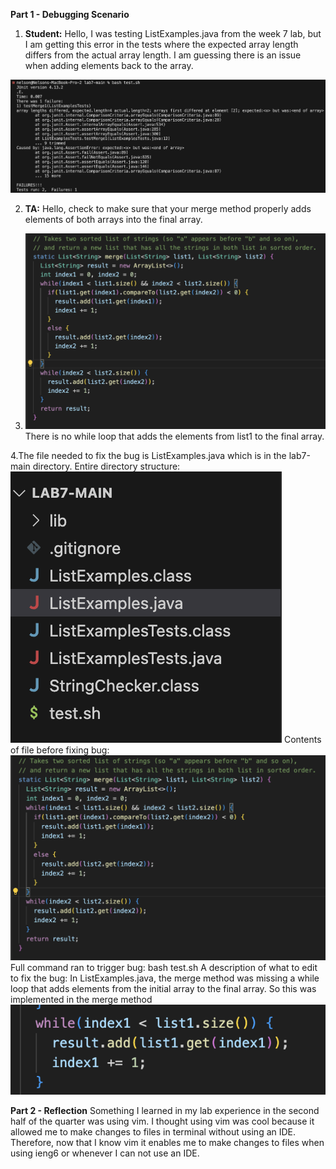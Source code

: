 **Part 1 - Debugging Scenario**

1. **Student:** Hello, I was testing ListExamples.java from the week 7 lab, but I am getting this error in the tests where the expected array length differs from the actual array length. I am guessing there is an issue when adding elements back to the array. 

 ![Image](symptom.png)

2. **TA:** Hello, check to make sure that your merge method properly adds elements of both arrays into the final array.

3. ![Image](symptom2.png)
There is no while loop that adds the elements from list1 to the final array.

4.The file needed to fix the bug is ListExamples.java which is in the lab7-main directory.
Entire directory structure: ![Image](dstructure.png)
Contents of file before fixing bug: ![Image](symptom2.png)
Full command ran to trigger bug: bash test.sh
A description of what to edit to fix the bug: In ListExamples.java, the merge method was missing a while loop that adds elements from the initial array to the final array. So this was implemented in the merge method ![Image](abug.png)

**Part 2 - Reflection** 
Something I learned in my lab experience in the second half of the quarter was using vim. I thought using vim was cool because it allowed me to make changes to files in terminal without using an IDE. Therefore, now that I know vim it enables me to make changes to files when using ieng6 or whenever I can not use an IDE.
